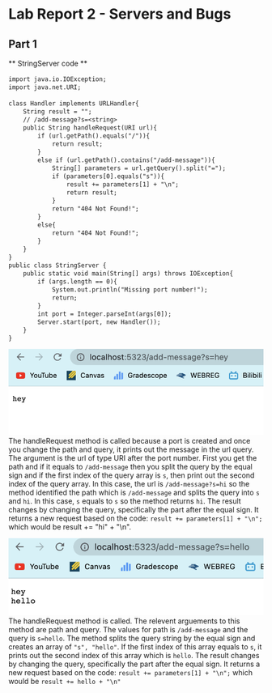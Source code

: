# Lab Report 2 - Servers and Bugs
## Part 1
** StringServer code **
```
import java.io.IOException;
import java.net.URI;

class Handler implements URLHandler{
    String result = "";
    // /add-message?s=<string>
    public String handleRequest(URI url){
        if (url.getPath().equals("/")){
            return result; 
        }
        else if (url.getPath().contains("/add-message")){
            String[] parameters = url.getQuery().split("=");
            if (parameters[0].equals("s")){
                result += parameters[1] + "\n";
                return result; 
            }
            return "404 Not Found!";
        }
        else{
            return "404 Not Found!";
        }
    }
}
public class StringServer {
    public static void main(String[] args) throws IOException{
        if (args.length == 0){
            System.out.println("Missing port number!");
            return;
        }
        int port = Integer.parseInt(args[0]);
        Server.start(port, new Handler());
    }  
}
```
![Image](firstCommand.png)
The handleRequest method is called because a port is created and once you change the path and query, it prints out the message in the url query.
The argument is the url of type URI after the port number. First you get the path and if it equals to `/add-message` then you split the query by the equal sign and if the first index of the query array is `s`, then print out the second index of the query array. In this case, the url is `/add-message?s=hi` so the method identified the path which is `/add-message` and splits the query into `s` and `hi`. In this case, `s` equals to `s` so the method returns `hi`. 
The result changes by changing the query, specifically the part after the equal sign. It returns a new request based on the code: `result += parameters[1] + "\n";` which would be result += "hi" + "\n".

![Image](secondCommand.png)
The handleRequest method is called.
The relevent arguements to this method are path and query. The values for path is `/add-message` and the query is  `s=hello`. The method splits the query string by the equal sign and creates an array of `"s", "hello"`. If the first index of this array equals to `s`, it prints out the second index of this array which is `hello`. 
The result changes by changing the query, specifically the part after the equal sign. It returns a new request based on the code: `result += parameters[1] + "\n";` which would be `result += hello + "\n"`
